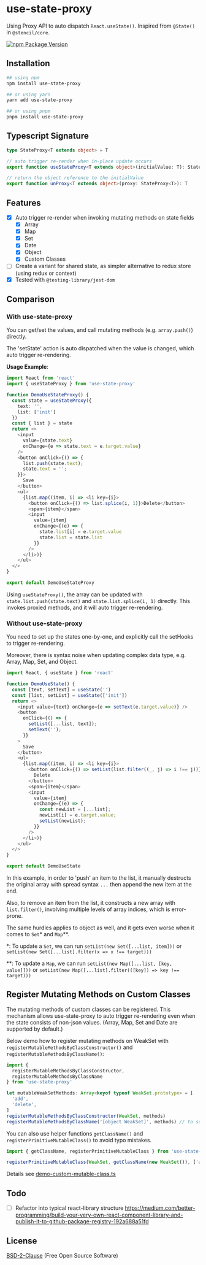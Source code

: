 # use-state-proxy

Using Proxy API to auto dispatch `React.useState()`.
Inspired from `@State()` in `@stencil/core`.

[![npm Package Version](https://img.shields.io/npm/v/use-state-proxy?maxAge=3600)](https://www.npmjs.com/package/use-state-proxy)

## Installation

```bash
## using npm
npm install use-state-proxy

## or using yarn
yarn add use-state-proxy

## or using pnpm
pnpm install use-state-proxy
```

## Typescript Signature
```typescript
type StateProxy<T extends object> = T

// auto trigger re-render when in-place update occurs
export function useStateProxy<T extends object>(initialValue: T): StateProxy<T>

// return the object reference to the initialValue
export function unProxy<T extends object>(proxy: StateProxy<T>): T
```

## Features
- [x] Auto trigger re-render when invoking mutating methods on state fields
  - [x] Array
  - [x] Map
  - [x] Set
  - [x] Date
  - [x] Object
  - [X] Custom Classes
- [ ] Create a variant for shared state, as simpler alternative to redux store (using redux or context)
- [x] Tested with `@testing-library/jest-dom`

## Comparison

### With use-state-proxy
You can get/set the values, and call mutating methods (e.g. `array.push()`) directly.

The 'setState' action is auto dispatched when the value is changed, which auto trigger re-rendering.

**Usage Example**:
```typescript jsx
import React from 'react'
import { useStateProxy } from 'use-state-proxy'

function DemoUseStateProxy() {
  const state = useStateProxy({
    text: '',
    list: ['init']
  })
  const { list } = state
  return <>
    <input
      value={state.text}
      onChange={e => state.text = e.target.value}
    />
    <button onClick={() => {
      list.push(state.text);
      state.text = '';
    }}>
      Save
    </button>
    <ul>
      {list.map((item, i) => <li key={i}>
        <button onClick={() => list.splice(i, 1)}>Delete</button>
        <span>{item}</span>
        <input
          value={item}
          onChange={(e) => {
            state.list[i] = e.target.value
            state.list = state.list
          }}
        />
      </li>)}
    </ul>
  </>
}

export default DemoUseStateProxy
```

Using `useStateProxy()`, the array can be updated with `state.list.push(state.text)` and `state.list.splice(i, 1)` directly.
This invokes proxied methods, and it will auto trigger re-rendering.

### Without use-state-proxy
You need to set up the states one-by-one, and explicitly call the setHooks to trigger re-rendering.

Moreover, there is syntax noise when updating complex data type, e.g. Array, Map, Set, and Object.

```typescript jsx
import React, { useState } from 'react'

function DemoUseState() {
  const [text, setText] = useState('')
  const [list, setList] = useState(['init'])
  return <>
    <input value={text} onChange={e => setText(e.target.value)} />
    <button
      onClick={() => {
        setList([...list, text]);
        setText('');
      }}
    >
      Save
    </button>
    <ul>
      {list.map((item, i) => <li key={i}>
        <button onClick={() => setList(list.filter((_, j) => i !== j))}>
          Delete
        </button>
        <span>{item}</span>
        <input
          value={item}
          onChange={(e) => {
            const newList = [...list];
            newList[i] = e.target.value;
            setList(newList);
          }}
        />
      </li>)}
    </ul>
  </>
}

export default DemoUseState
```

In this example, in order to 'push' an item to the list, it manually destructs the original array with spread syntax `...` then append the new item at the end.

Also, to remove an item from the list, it constructs a new array with `list.filter()`, involving multiple levels of array indices, which is error-prone.

The same hurdles applies to object as well, and it gets even worse when it comes to `Set`* and `Map`**.

*: To update a `Set`, we can run `setList(new Set([...list, item]))` or `setList(new Set([...list].filter(x => x !== target)))`

**: To update a `Map`, we can run `setList(new Map([...list, [key, value]]))` or `setList(new Map([...list].filter(([key]) => key !== target)))`

## Register Mutating Methods on Custom Classes

The mutating methods of custom classes can be registered.
This mechanism allows use-state-proxy to auto trigger re-rendering even when the state consists of non-json values.
(Array, Map, Set and Date are supported by default.)

Below demo how to register mutating methods on WeakSet with `registerMutableMethodsByClassConstructor()` and `registerMutableMethodsByClassName()`:
```typescript
import {
  registerMutableMethodsByClassConstructor,
  registerMutableMethodsByClassName
} from 'use-state-proxy'

let mutableWeakSetMethods: Array<keyof typeof WeakSet.prototype> = [
  'add',
  'delete',
]
registerMutableMethodsByClassConstructor(WeakSet, methods)
registerMutableMethodsByClassName('[object WeakSet]', methods) // to support cross-frame objects
```

You can also use helper functions `getClassName()` and `registerPrimitiveMutableClass()` to avoid typo mistakes.
```typescript
import { getClassName, registerPrimitiveMutableClass } from 'use-state-proxy'

registerPrimitiveMutableClass(WeakSet, getClassName(new WeakSet()), ['add', 'delete'])
```

Details see [demo-custom-mutable-class.ts](./src/demo-custom-mutable-class.ts)

## Todo
- [ ] Refactor into typical react-library structure
      https://medium.com/better-programming/build-your-very-own-react-component-library-and-publish-it-to-github-package-registry-192a688a51fd

## License
[BSD-2-Clause](./LICENSE) (Free Open Source Software)
